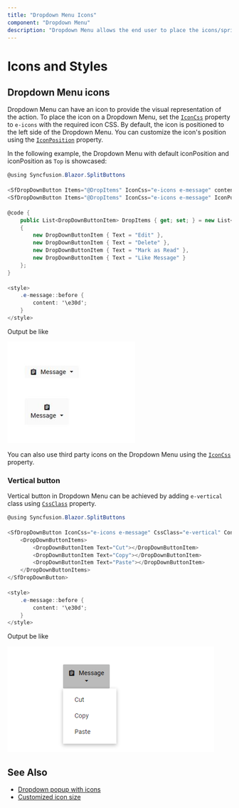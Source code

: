 ```yaml
---
title: "Dropdown Menu Icons"
component: "Dropdown Menu"
description: "Dropdown Menu allows the end user to place the icons/sprite images in Dropdown Menu."
---
```


# Icons and Styles

## Dropdown Menu icons

Dropdown Menu can have an icon to provide the visual representation of the action. To place the icon on a Dropdown Menu, set the [`IconCss`](https://help.syncfusion.com/cr/blazor/Syncfusion.Blazor~Syncfusion.Blazor.SplitButtons.SfDropDownButton~IconCss.html) property to `e-icons` with the required icon CSS. By default, the icon is positioned to the left side of the Dropdown Menu. You can customize the icon's position using the [`IconPosition`](https://help.syncfusion.com/cr/blazor/Syncfusion.Blazor~Syncfusion.Blazor.SplitButtons.SfDropDownButton~IconPosition.html) property.

In the following example, the Dropdown Menu with default iconPosition and iconPosition as `Top` is showcased:

```csharp
@using Syncfusion.Blazor.SplitButtons

<SfDropDownButton Items="@DropItems" IconCss="e-icons e-message" content="Message"></SfDropDownButton>
<SfDropDownButton Items="@DropItems" IconCss="e-icons e-message" IconPosition="SplitButtonIconPosition.Top" Content="Message"></SfDropDownButton>

@code {
    public List<DropDownButtonItem> DropItems { get; set; } = new List<DropDownButtonItem>
    {
        new DropDownButtonItem { Text = "Edit" },
        new DropDownButtonItem { Text = "Delete" },
        new DropDownButtonItem { Text = "Mark as Read" },
        new DropDownButtonItem { Text = "Like Message" }
    };
}

<style>
    .e-message::before {
        content: '\e30d';
    }
</style>

```

Output be like

![Button Sample](./images/ddb-icon.png)

You can also use third party icons on the Dropdown Menu using the [`IconCss`](https://help.syncfusion.com/cr/blazor/Syncfusion.Blazor~Syncfusion.Blazor.SplitButtons.SfDropDownButton~IconCss.html) property.

### Vertical button

Vertical button in Dropdown Menu can be achieved by adding `e-vertical` class using [`CssClass`](https://help.syncfusion.com/cr/blazor/Syncfusion.Blazor~Syncfusion.Blazor.SplitButtons.SfDropDownButton~CssClass.html) property.

```csharp
@using Syncfusion.Blazor.SplitButtons

<SfDropDownButton IconCss="e-icons e-message" CssClass="e-vertical" Content="Message">
    <DropDownButtonItems>
        <DropDownButtonItem Text="Cut"></DropDownButtonItem>
        <DropDownButtonItem Text="Copy"></DropDownButtonItem>
        <DropDownButtonItem Text="Paste"></DropDownButtonItem>
    </DropDownButtonItems>
</SfDropDownButton>

<style>
    .e-message::before {
        content: '\e30d';
    }
</style>

```

Output be like

![Button Sample](./images/ddb-vertical.png)

## See Also

* [Dropdown popup with icons](./popup-items#icons)
* [Customized icon size](./how-to/customize-icon-and-width)